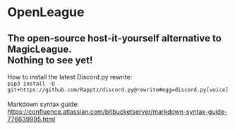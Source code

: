 # OpenLeague
The open-source host-it-yourself alternative to MagicLeague.<br>
Nothing to see yet!
---
How to install the latest Discord.py rewrite:<br>
``pip3 install -U git+https://github.com/Rapptz/discord.py@rewrite#egg=discord.py[voice]``<br><br>
Markdown syntax guide: https://confluence.atlassian.com/bitbucketserver/markdown-syntax-guide-776639995.html